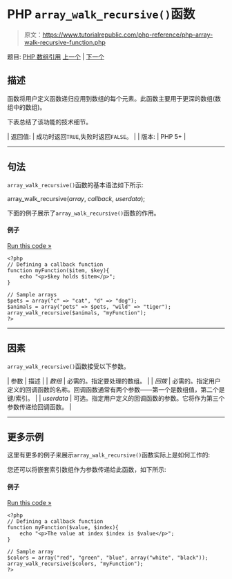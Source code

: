 # PHP `array_walk_recursive()`函数

> 原文：<https://www.tutorialrepublic.com/php-reference/php-array-walk-recursive-function.php>

题目: [PHP 数组引用](php-array-functions.php) [上一个](php-array-walk-function.php) | [下一个](php-array-function.php)

## 描述

函数将用户定义函数递归应用到数组的每个元素。此函数主要用于更深的数组(数组中的数组)。

下表总结了该功能的技术细节。

| 返回值: | 成功时返回`TRUE`,失败时返回`FALSE`。 |
| 版本: | PHP 5+ |

* * *

## 句法

`array_walk_recursive()`函数的基本语法如下所示:

array_walk_recursive(*array*, *callback*, *userdata*);

下面的例子展示了`array_walk_recursive()`函数的作用。

#### 例子

[Run this code »](../codelab.php?topic=php&file=apply-a-function-to-every-element-of-an-array-recursively "Run this code to view the output")

```
<?php
// Defining a callback function
function myFunction($item, $key){
    echo "<p>$key holds $item</p>";
}

// Sample arrays
$pets = array("c" => "cat", "d" => "dog");
$animals = array("pets" => $pets, "wild" => "tiger");
array_walk_recursive($animals, "myFunction");
?>
```

* * *

## 因素

`array_walk_recursive()`函数接受以下参数。

| 参数 | 描述 |
| *数组* | 必需的。指定要处理的数组。 |
| *回拨* | 必需的。指定用户定义的回调函数的名称。回调函数通常有两个参数——第一个是数组值，第二个是键/索引。 |
| *userdata* | 可选。指定用户定义的回调函数的参数。它将作为第三个参数传递给回调函数。 |

* * *

## 更多示例

这里有更多的例子来展示`array_walk_recursive()`函数实际上是如何工作的:

您还可以将嵌套索引数组作为参数传递给此函数，如下所示:

#### 例子

[Run this code »](../codelab.php?topic=php&file=apply-a-function-to-each-element-of-deeply-nested-array "Run this code to view the output")

```
<?php
// Defining a callback function
function myFunction($value, $index){
    echo "<p>The value at index $index is $value</p>";
}

// Sample array
$colors = array("red", "green", "blue", array("white", "black"));
array_walk_recursive($colors, "myFunction");
?>
```
